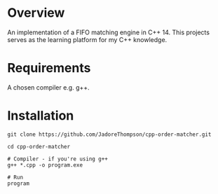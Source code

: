# **Overview**
An implementation of a FIFO matching engine in C++ 14. This projects serves as the learning
platform for my C++ knowledge.

# **Requirements**
A chosen compiler e.g. g++.

# **Installation**
```
git clone https://github.com/JadoreThompson/cpp-order-matcher.git

cd cpp-order-matcher

# Compiler - if you're using g++
g++ *.cpp -o program.exe 

# Run
program
```
